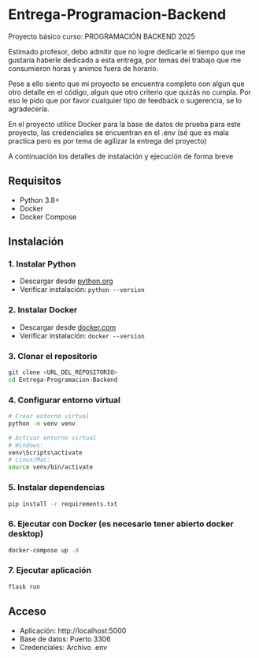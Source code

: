 # Entrega-Programacion-Backend
Proyecto básico curso: PROGRAMACIÓN BACKEND 2025

Estimado profesor, debo admitir que no logre dedicarle el tiempo que me gustaría haberle dedicado a esta entrega, por temas del trabajo que me consumieron horas y animos fuera de horario.

Pese a ello siento que mi proyecto se encuentra completo con algun que otro detalle en el código, algun que otro criterio que quizás no cumpla. Por eso le pido que por favor cualquier tipo de feedback o sugerencia, se lo agradecería.

En el proyecto utilice Docker para la base de datos de prueba para este proyecto, las credenciales se encuentran en el .env (sé que es mala practica pero es por tema de agilizar la entrega del proyecto)

A continuación los detalles de instalación y ejecución de forma breve

## Requisitos
- Python 3.8+
- Docker
- Docker Compose

## Instalación

### 1. Instalar Python
- Descargar desde [python.org](https://www.python.org/downloads/)
- Verificar instalación: `python --version`

### 2. Instalar Docker
- Descargar desde [docker.com](https://www.docker.com/get-started)
- Verificar instalación: `docker --version`

### 3. Clonar el repositorio
```bash
git clone <URL_DEL_REPOSITORIO>
cd Entrega-Programacion-Backend
```

### 4. Configurar entorno virtual
```bash
# Crear entorno virtual
python -m venv venv

# Activar entorno virtual
# Windows:
venv\Scripts\activate
# Linux/Mac:
source venv/bin/activate
```

### 5. Instalar dependencias
```bash
pip install -r requirements.txt
```

### 6. Ejecutar con Docker (es necesario tener abierto docker desktop)
```bash
docker-compose up -d
```

### 7. Ejecutar aplicación
```bash
flask run
```

## Acceso
- Aplicación: http://localhost:5000
- Base de datos: Puerto 3306
- Credenciales: Archivo .env
